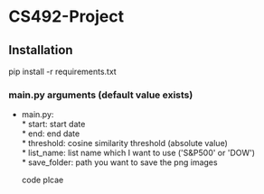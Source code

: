 # CS492-Project

## Installation   
pip install -r requirements.txt

### main.py arguments (default value exists)    
* main.py:   
      * start: start date   
      * end: end date   
      * threshold: cosine similarity threshold (absolute value)   
      * list_name: list name which I want to use ('S&P500' or 'DOW')   
      * save_folder: path you want to save the png images   

    code plcae
